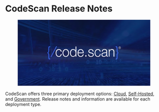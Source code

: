 # CodeScan Release Notes

<figure><img src="../../../.gitbook/assets/1694707623687-transformed.jpeg" alt=""><figcaption></figcaption></figure>

CodeScan offers three primary deployment options: [Cloud](cloud-releases/), [Self-Hosted](on-premise-releases/), and [Government](ar-govcloud-documentation/). Release notes and information are available for each deployment type.
